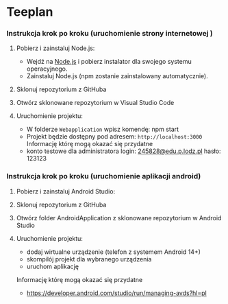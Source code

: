 # Teeplan

### Instrukcja krok po kroku (uruchomienie strony internetowej )

1. Pobierz i zainstaluj Node.js:
   - Wejdź na [Node.js](https://nodejs.org/) i pobierz instalator dla swojego systemu operacyjnego.
   - Zainstaluj Node.js (npm zostanie zainstalowany automatycznie).
   
2. Sklonuj repozytorium z GitHuba

3. Otwórz sklonowane repozytorium w Visual Studio Code

4. Uruchomienie projektu:
   - W folderze `Webapplication` wpisz komendę:  npm start
   - Projekt będzie dostępny pod adresem:
     `http://localhost:3000`
   Informację którę mogą okazać się przydatne
   - konto testowe dla administratora login: 245828@edu.p.lodz.pl   hasło: 123123

### Instrukcja krok po kroku (uruchomienie aplikacji android)

1. Pobierz i zainstaluj Android Studio:

2. Sklonuj repozytorium z GitHuba

3. Otwórz folder AndroidApplication z sklonowane repozytorium w Android Studio

4. Uruchomienie projektu:
   - dodaj wirtualne urządzenie (telefon z systemem Android 14+) 
   - skompilój projekt dla wybranego urządzenia 
   - uruchom aplikację 
   
   Informację którę mogą okazać się przydatne 
   - https://developer.android.com/studio/run/managing-avds?hl=pl

